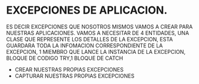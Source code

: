 # EXCEPCIONES DE APLICACION.
ES DECIR EXCEPCIONES QUE NOSOTROS MISMOS VAMOS A CREAR PARA NUESTRAS APLICACIONES.
VAMOS A NECESITAR DE 4 ENTIDADES, UNA CLASE QUE REPRESENTE LOS DETALLES DE LA EXCEPCION, ESTA GUARDARA TODA LA INFOMACION CORRESPONDIENTE DE LA EXCEPCION, 1 MIEMBRO QUE LANCE LA INSTANCIA DE LA EXCEPCION, BLOQUE DE CODIGO TRY,1 BLOQUE DE CATCH

* CREAR NUESTRAS PROPIAS EXCEPCIONES
* CAPTURAR NUESTRAS PROPIAS EXCEPCIONES